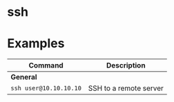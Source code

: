 # ssh

# Examples

| **Command**   | **Description**   |
| --------------|-------------------|
| **General** |
| `ssh user@10.10.10.10` | SSH to a remote server |
